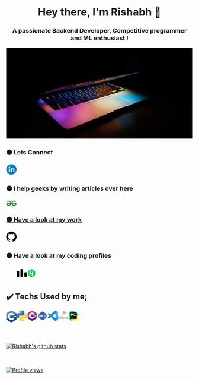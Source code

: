 <h1 align="center">Hey there, I'm Rishabh 👋</h1>
<h3 align="center">A passionate Backend Developer, Competitive programmer and ML enthusiast !</h3>
<img src = "Sphere.jpg" style="max-width:100%;"/>
<br/>
<h3>⚫ Lets Connect </h3><a href="https://www.linkedin.com/in/rishabh-tyagi-514188190/">
  <img alt="Rishabh's Linkdein" width="28px" src="linkedin.svg" />
</a>
<br/>
<h3>⚫ I help geeks by writing articles over here</h3><a href="https://auth.geeksforgeeks.org/user/rishabhtyagi2306/articles">
  <img alt="Rishabh's Geeks for Geeks" width="28px" src="GeeksforGeeks.svg" />
<br/>
<h3>⚫ Have a look at my work </h3><a href="https://github.com/rishabhtyagi2306">
  <img alt="Rishabh's Github" width="28px" src="github.png" />
</a>
<br/>
<h3>⚫ Have a look at my coding profiles</h3>
<a href="https://www.codechef.com/users/rishabhtyagi2">
  <img align="left" alt="Rishabh's CodeChef" width="28px" src="codechef.svg" />
</a>
<a href="https://codeforces.com/profile/rishabhtyagi">
  <img align="left" alt="Rishabh's CodeForces" width="28px" src="Codeforces2.svg" />
</a>
<a href="https://www.hackerrank.com/rishabhtyagi2306">
  <img align="left" alt="Rishabh's Hackerrank" width="28px" src="hackerrank.svg" />
</a>
<br/>
<br/>

<h2> ✔️ Techs Used by me; </h2>
<img align="left" alt="Rishabh's C++" width="28px" src="c.svg" />
<img align="left" alt="Rishabh's Python" height = "28px" width="28px" src="Python-logo.svg" />
<img align="left" alt="Rishabh's C#" width="28px" src="c--4.svg" />
<img align="left" alt="Rishabh's asp.net" width="28px" src="asp.svg" />
<img align="left" alt="Rishabh's vs" width="28px" src="vs.svg" />
<img align="left" alt="Rishabh's MSSSMS" width="28px" src="microsoft-sql-server.svg" />
<img align="left" alt="Rishabh's Pycharm" width="28px" src="PyCharm_Logo.svg" />

<br/>
<br/>
<br/>
<br/>
<br/>

<a href="https://github.com/rishabhtyagi2306">
 <img align="center" src="https://github-readme-stats.vercel.app/api?username=rishabhtyagi2306&show_icons=true&theme=gotham&line_height=27" alt="Rishabh's github stats"/>
<br/>
<br/>
<br/>

  ![Profile views](https://gpvc.arturio.dev/rishabhtyagi2306)
